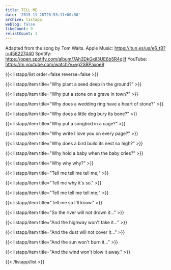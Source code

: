 ```yaml
---
title: TELL ME
date: '2015-11-28T20:53:11+00:00'
archive: listapp
weblog: false
likeCount: 9
relistCount: 1
---
```


Adapted from the song by Tom Waits. Apple Music: https://itun.es/us/e6_tB?i=458227440 Spotify: https://open.spotify.com/album/7Ah3DkGxil3UE6b5R4qlif YouTube: https://m.youtube.com/watch?v=vg2SBPaxoe8

<!--more-->

{{< listapp/list order=false reverse=false >}}

   {{< listapp/item title="Why plant a seed deep in the ground?" >}}

   {{< listapp/item title="Why put a stone on a grave in town?" >}}

   {{< listapp/item title="Why does a wedding ring have a heart of stone?" >}}

   {{< listapp/item title="Why does a little dog bury its bone?" >}}

   {{< listapp/item title="Why put a songbird in a cage?" >}}

   {{< listapp/item title="Why write I love you on every page?" >}}

   {{< listapp/item title="Why does a bird build its nest so high?" >}}

   {{< listapp/item title="Why hold a baby when the baby cries?" >}}

   {{< listapp/item title="Why why why?" >}}

   {{< listapp/item title="Tell me tell me tell me;" >}}

   {{< listapp/item title="Tell me why it's so." >}}

   {{< listapp/item title="Tell me tell me tell me;" >}}

   {{< listapp/item title="Tell me so I'll know." >}}

   {{< listapp/item title="So the river will not drown it…" >}}

   {{< listapp/item title="And the highway won't take it…" >}}

   {{< listapp/item title="And the dust will not cover it…" >}}

   {{< listapp/item title="And the sun won't burn it…" >}}

   {{< listapp/item title="And the wind won't blow it away." >}}

{{< /listapp/list >}}
